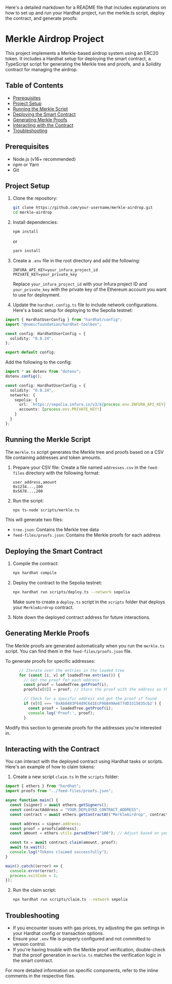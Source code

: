 Here's a detailed markdown for a README file that includes explanations on how to set up and run your Hardhat project, run the merkle.ts script, deploy the contract, and generate proofs:

# Merkle Airdrop Project

This project implements a Merkle-based airdrop system using an ERC20 token. It includes a Hardhat setup for deploying the smart contract, a TypeScript script for generating the Merkle tree and proofs, and a Solidity contract for managing the airdrop.

## Table of Contents

- [Prerequisites](#prerequisites)
- [Project Setup](#project-setup)
- [Running the Merkle Script](#running-the-merkle-script)
- [Deploying the Smart Contract](#deploying-the-smart-contract)
- [Generating Merkle Proofs](#generating-merkle-proofs)
- [Interacting with the Contract](#interacting-with-the-contract)
- [Troubleshooting](#troubleshooting)

## Prerequisites

- Node.js (v16+ recommended)
- npm or Yarn
- Git

## Project Setup

1. Clone the repository:
   ```bash
   git clone https://github.com/your-username/merkle-airdrop.git
   cd merkle-airdrop
   ```

2. Install dependencies:
   ```bash
   npm install
   ```
   or
   ```bash
   yarn install
   ```

3. Create a `.env` file in the root directory and add the following:
   ```
   INFURA_API_KEY=your_infura_project_id
   PRIVATE_KEY=your_private_key
   ```
   Replace `your_infura_project_id` with your Infura project ID and `your_private_key` with the private key of the Ethereum account you want to use for deployment.

4. Update the `hardhat.config.ts` file to include network configurations. Here's a basic setup for deploying to the Sepolia testnet:


```1:8:hardhat.config.ts
import { HardhatUserConfig } from "hardhat/config";
import "@nomicfoundation/hardhat-toolbox";

const config: HardhatUserConfig = {
  solidity: "0.8.24",
};

export default config;
```


Add the following to the config:

```typescript
import * as dotenv from "dotenv";
dotenv.config();

const config: HardhatUserConfig = {
  solidity: "0.8.24",
  networks: {
    sepolia: {
      url: `https://sepolia.infura.io/v3/${process.env.INFURA_API_KEY}`,
      accounts: [process.env.PRIVATE_KEY!]
    }
  }
};
```

## Running the Merkle Script

The `merkle.ts` script generates the Merkle tree and proofs based on a CSV file containing addresses and token amounts.

1. Prepare your CSV file:
   Create a file named `addresses.csv` in the `feed-files` directory with the following format:
   ```
   user_address,amount
   0x1234...,100
   0x5678...,200
   ```

2. Run the script:
   ```bash
   npx ts-node scripts/merkle.ts
   ```

This will generate two files:
- `tree.json`: Contains the Merkle tree data
- `feed-files/proofs.json`: Contains the Merkle proofs for each address

## Deploying the Smart Contract

1. Compile the contract:
   ```bash
   npx hardhat compile
   ```

2. Deploy the contract to the Sepolia testnet:
   ```bash
   npx hardhat run scripts/deploy.ts --network sepolia
   ```

   Make sure to create a `deploy.ts` script in the `scripts` folder that deploys your `MerkleAirdrop` contract.

3. Note down the deployed contract address for future interactions.

## Generating Merkle Proofs

The Merkle proofs are generated automatically when you run the `merkle.ts` script. You can find them in the `feed-files/proofs.json` file.

To generate proofs for specific addresses:


```34:44:scripts/merkle.ts
      // Iterate over the entries in the loaded tree
      for (const [i, v] of loadedTree.entries()) {
        // Get the proof for each address
        const proof = loadedTree.getProof(i);
        proofs[v[0]] = proof; // Store the proof with the address as the key

        // Check for a specific address and get the proof if found
        if (v[0] === '0xAb8483F64d9C6d1EcF9b849Ae677dD3315835cb2') {
          const proof = loadedTree.getProof(i);
          console.log('Proof:', proof);
        }
```


Modify this section to generate proofs for the addresses you're interested in.

## Interacting with the Contract

You can interact with the deployed contract using Hardhat tasks or scripts. Here's an example of how to claim tokens:

1. Create a new script `claim.ts` in the `scripts` folder:

```typescript
import { ethers } from "hardhat";
import proofs from "../feed-files/proofs.json";

async function main() {
  const [signer] = await ethers.getSigners();
  const contractAddress = "YOUR_DEPLOYED_CONTRACT_ADDRESS";
  const contract = await ethers.getContractAt("MerkleAirdrop", contractAddress, signer);

  const address = signer.address;
  const proof = proofs[address];
  const amount = ethers.utils.parseEther("100"); // Adjust based on your airdrop amount

  const tx = await contract.claim(amount, proof);
  await tx.wait();
  console.log("Tokens claimed successfully");
}

main().catch((error) => {
  console.error(error);
  process.exitCode = 1;
});
```

2. Run the claim script:
   ```bash
   npx hardhat run scripts/claim.ts --network sepolia
   ```

## Troubleshooting

- If you encounter issues with gas prices, try adjusting the gas settings in your Hardhat config or transaction options.
- Ensure your `.env` file is properly configured and not committed to version control.
- If you're having trouble with the Merkle proof verification, double-check that the proof generation in `merkle.ts` matches the verification logic in the smart contract.

For more detailed information on specific components, refer to the inline comments in the respective files.